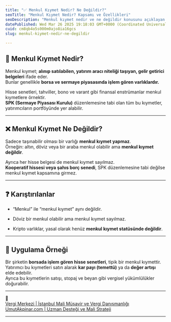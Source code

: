 ```yaml
---
title: "✅ Menkul Kıymet Nedir? Ne Değildir?"
seoTitle: "Menkul Kıymet Nedir? Kapsamı ve Özellikleri"
seoDescription: "Menkul kıymet nedir ve ne değildir konusunu açıklayan rehber. Yatırım araçları ve SPK düzenlemeleri hakkında bilgi edinin"
datePublished: Wed Mar 26 2025 19:18:03 GMT+0000 (Coordinated Universal Time)
cuid: cm8qb4o5s000m0ajo8ia16gcs
slug: menkul-kiymet-nedir-ne-degildir

---
```


## 🔹 Menkul Kıymet Nedir?

Menkul kıymet; **alınıp satılabilen, yatırım aracı niteliği taşıyan, gelir getirici belgeleri** ifade eder.  
Bunlar genellikle **borsa ve sermaye piyasasında işlem gören varlıklardır.**

Hisse senetleri, tahviller, bono ve varant gibi finansal enstrümanlar menkul kıymetlere örnektir.  
**SPK (Sermaye Piyasası Kurulu)** düzenlemesine tabi olan tüm bu kıymetler, yatırımcıların portföyünde yer alabilir.

---

## ❌ Menkul Kıymet Ne Değildir?

Sadece taşınabilir olması bir varlığı **menkul kıymet yapmaz**.  
Örneğin: altın, döviz veya bir araba menkul olabilir ama **menkul kıymet değildir**.

Ayrıca her hisse belgesi de menkul kıymet sayılmaz.  
**Kooperatif hissesi veya şahıs borç senedi**, SPK düzenlemesine tabi değilse menkul kıymet kapsamına girmez.

---

## ❓ Karıştırılanlar

* “Menkul” ile “menkul kıymet” aynı değildir.
    
* Döviz bir menkul olabilir ama menkul kıymet sayılmaz.
    
* Kripto varlıklar, yasal olarak henüz **menkul kıymet statüsünde değildir**.
    

---

## 🧠 Uygulama Örneği

Bir şirketin **borsada işlem gören hisse senetleri**, tipik bir menkul kıymettir.  
Yatırımcı bu kıymetleri satın alarak **kar payı (temettü)** ya da **değer artışı** elde edebilir.  
Ayrıca bu kıymetlerin satışı, stopaj ve beyan gibi vergisel yükümlülükler doğurabilir.

---

🔗  
[Vergi Merkezi | İstanbul Mali Müşavir ve Vergi Danışmanlığı](https://vergimerkezi.com.tr)  
[UmutAkpinar.com | Uzman Desteği ve Mali Strateji](https://umutakpinar.com)

---